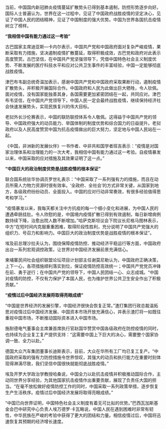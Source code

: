 当前，中国国内新冠肺炎疫情蔓延扩散势头已得到基本遏制，防控形势逐步向好。国际人士普遍认为，世界在这一过程中，见证了中国政府战胜疫情的坚定决心，见证了中国人民的团结精神，见证了中国制度的强大优势。中国为世界各国抗击疫情树立了榜样。

**“我相信中国有能力通过这一考验”**

古巴国家主席迪亚斯—卡内尔表示，中国共产党和中国政府面对复杂严峻疫情，果断采取有力措施，坚决遏制疫情扩散蔓延，取得积极成效，古巴党和政府对此表示高度赞赏。古巴坚信，在中国共产党坚强领导下，凭借中国特色社会主义制度优势、不断发展的医疗科技水平和应对公共卫生事件的丰富经验，中国一定能够彻底战胜疫情。

津巴布韦副总统奇温加表示，感谢中国共产党和中国政府采取果断行动，遏制疫情扩散势头，并积极开展国际合作。中国政府和人民为此做出巨大牺牲，令人钦佩。面对疫情，没有国家能独善其身，各国需要更加紧密团结在一起，共同应对。津巴布韦坚信，在中国共产党领导下，中国人民一定会最终战胜疫情，继续保持经济社会快速发展势头，实现民族复兴的伟大目标。

老挝外长沙伦赛表示，中国的联防联控体系令人敬佩。这得益于中国共产党的领导、中国政府强大的动员能力、举国体制的制度优势和综合国力的日益提升。老挝政府以及人民高度赞赏中国为抗击疫情做出的巨大努力，坚定地与中国人民站在一起。

《中国，非洲新的发展伙伴》一书作者、中非共和国学者班吉表示：“疫情是对国家治理体系和治理能力的一次大考，我相信中国有能力通过这一考验。自疫情暴发以来，中国采取的应对措施及其效果证明了这一点。”

**“中国巨大的政治制度优势是战胜疫情的根本保证”**

联合国系统驻华协调员罗世礼表示：“中国采取了一系列强有力的措施，而且在动员所需人力物力资源时很有效率。‘全政府、全社会’的方式非常关键，从国家到地方，各级政府纷纷动员、全面投入。中国的应对行动非常奏效，有很多经验值得思考和学习。”

“疫情暴发以来，我每天都关注中方抗疫的每一个细小变化和进展，为中国人民的遭遇牵肠挂肚。令人欣慰的是，中国境内疫情扩散已得到有效遏制，每日新增病例数持续下降，治愈出院人数不断增加。”哈萨克斯坦议会下院议长尼格马图林表示，中方“在短时间内克服重重困难，取得阶段性胜利，充分说明了中国共产党强大的组织力、号召力和影响力。中国巨大的政治制度优势是战胜疫情的根本保证”。

埃及前总理沙拉夫认为，围绕保障疫情防控、推动经济平稳运行等方面，中国政府出台一系列宏观调控政策，让世界对中国经济发展前景充满信心。

柬埔寨民间社会组织联盟论坛项目计划部主任谢莫尼勒认为，中国政府正确决策，上下一心，各项措施顺利落实到位，保证疫情防控高效统一；中国共产党党员冲锋在前、勇于逆行；在中国共产党的领导下，中国人民团结一心、众志成城。“中国对疫情的防控，不仅有力保护了本国人民，也为维护世界公共卫生安全作出了积极贡献。”

**“疫情过后中国经济发展将取得亮眼成绩”**

“中国是世界经济的发展引擎，中国经济很快会恢复正常。”渣打集团行政总裁温拓思对疫情过后中国经济发展、中国资本市场开放充满信心，并表示渣打将一如既往重视中国市场，不断推动国际资本进入中国市场。

施耐德电气董事会主席兼首席执行官赵国华赞赏中国各级政府在防控疫情的同时，也持续为企业复工复产提供支持：“这需要中国上下巨大的决心，需要整个国家协调一致、全力以赴。”

德国大众汽车集团董事长迪斯表示，目前，大众在华所有工厂均已复工复产。“中国政府采取的强有力防控措施令世界惊叹，其强大的动员和执行能力在重要时刻体现得淋漓尽致，我们坚信中国很快就能彻底战胜疫情。”

埃及开罗大学政治学教授哈桑说，中国全力以赴抗击疫情并积极推动国际合作，主动同世界分享经验，为其他国家抗击疫情作出重要贡献，展现了负责任大国的担当。“在毫不放松做好疫情防控工作的同时，中国采取一系列政策举措，逐步恢复生产生活秩序。疫情过后中国经济发展将取得亮眼成绩。”

“中国已向世界证明，中国特色社会主义制度有着无可比拟的优势。”巴西瓦加斯基金会巴中研究中心负责人埃万德罗·卡瓦略说，中国人民在遇到困难时非常有韧性，中华民族在严峻的考验中获得了更大的团结和力量。相信疫情过后，中国将迅速恢复其预期的经济增长速度。